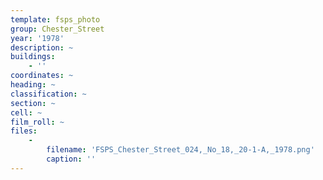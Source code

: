 ```yaml
---
template: fsps_photo
group: Chester_Street
year: '1978'
description: ~
buildings:
    - ''
coordinates: ~
heading: ~
classification: ~
section: ~
cell: ~
film_roll: ~
files:
    -
        filename: 'FSPS_Chester_Street_024,_No_18,_20-1-A,_1978.png'
        caption: ''
---
```

